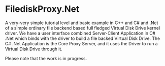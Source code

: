# FilediskProxy.Net
A very-very simple tutorial level and basic example in C++ and C# and .Net of a simple ordinary file backend based full fledged Virtual Disk Drive kernel driver. We have a user interface combined Server-Client Application in C# .Net which binds with the driver to build a file backed Virtual Disk Drive. The C# .Net Application is the Core Proxy Server, and it uses the Driver to run a Virtual Disk Drive through it.

Please note that the work is in progress.
